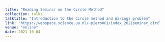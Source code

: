 ```yaml
---
title: "Reading Seminar on the Circle Method"
collection: talks
talktitle: "Introduction to the Circle method and Warings problem"
link: "https://webspace.science.uu.nl/~piero001/index_2021seminar_circle_method.html"
venue: "online"
date: 2021-10-04
---
```

